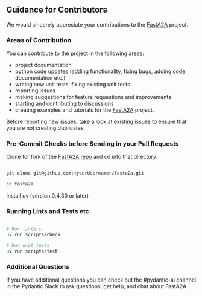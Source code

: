 ## Guidance for Contributors

We would sincerely appreciate your contributions to the [FastA2A](https://ai.pydantic.dev/a2a/) project.

### Areas of Contribution

You can contribute to the project in the following areas:
- project documentation
- python code updates (adding functionality, fixing bugs, adding code documentation etc.)
- writing new unit tests, fixing existing unit tests
- reporting issues
- making suggestions for feature requestions and improvements
- starting and contributing to discussions
- creating examples and tutorials for the [FastA2A](https://ai.pydantic.dev/a2a/) project.

Before reporting new issues, take a look at [existing issues](https://github.com/pydantic/fasta2a/issues) to ensure that you are not creating duplicates.

### Pre-Commit Checks before Sending in your Pull Requests

Clone for fork of the [FastA2A repo](https://github.com/pydantic/fasta2a/fork) and cd into that directory

````bash

git clone git@github.com:<yourUsername>/fasta2a.git

cd fasta2a 

````

Install uv (version 0.4.30 or later)

### Running Lints and Tests etc

````bash

# Run linters
uv run scripts/check

# Run unit tests
uv run scripts/test

````

### Additional Questions

If you have additional questions you can check out the #pydantic-ai channel in the Pydantic Slack to ask questions, get help, and chat about FastA2A.

